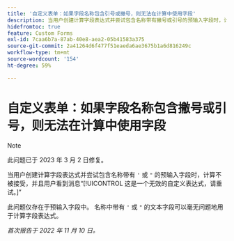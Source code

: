 ```yaml
---
title: '自定义表单：如果字段名称包含引号或撇号，则无法在计算中使用字段'
description: 当用户创建计算字段表达式并尝试包含名称带有撇号或引号的预输入字段时，计算不被接受，并且用户看到消息“这是一个无效的自定义表达式，请重试”。
hidefromtoc: true
feature: Custom Forms
exl-id: 7caa6b7a-87ab-40e8-aea2-05b41583a375
source-git-commit: 2a41264d6f477f51eaeda6ae3675b1a6d816249c
workflow-type: tm+mt
source-wordcount: '154'
ht-degree: 59%

---
```


# 自定义表单：如果字段名称包含撇号或引号，则无法在计算中使用字段

>[!NOTE]
>
>此问题已于 2023 年 3 月 2 日修复。

当用户创建计算字段表达式并尝试包含名称带有 `'` 或 `"` 的预输入字段时，计算不被接受，并且用户看到消息“[!UICONTROL 这是一个无效的自定义表达式，请重试。]”

此问题仅存在于预输入字段中。 名称中带有 `'` 或 `"` 的文本字段可以毫无问题地用于计算字段表达式。

_首次报告于 2022 年 11 月 10 日。_
